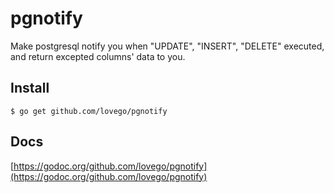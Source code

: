 # pgnotify
Make postgresql notify you when "UPDATE", "INSERT", "DELETE" executed, and return excepted columns' data to you. 

## Install
`$ go get github.com/lovego/pgnotify`

## Docs
[https://godoc.org/github.com/lovego/pgnotify](https://godoc.org/github.com/lovego/pgnotify)
